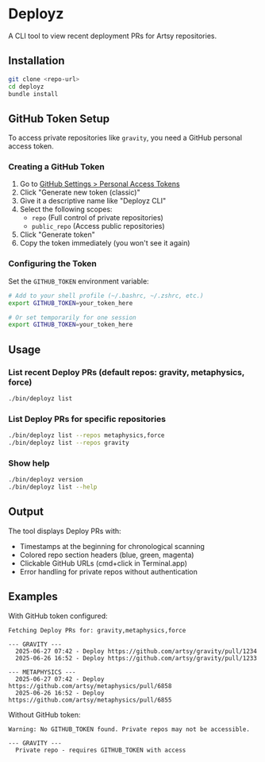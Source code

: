 # Deployz

A CLI tool to view recent deployment PRs for Artsy repositories.

## Installation

```bash
git clone <repo-url>
cd deployz
bundle install
```

## GitHub Token Setup

To access private repositories like `gravity`, you need a GitHub personal access token.

### Creating a GitHub Token

1. Go to [GitHub Settings > Personal Access Tokens](https://github.com/settings/tokens)
2. Click "Generate new token (classic)"
3. Give it a descriptive name like "Deployz CLI"
4. Select the following scopes:
   - `repo` (Full control of private repositories)
   - `public_repo` (Access public repositories)
5. Click "Generate token"
6. Copy the token immediately (you won't see it again)

### Configuring the Token

Set the `GITHUB_TOKEN` environment variable:

```bash
# Add to your shell profile (~/.bashrc, ~/.zshrc, etc.)
export GITHUB_TOKEN=your_token_here

# Or set temporarily for one session
export GITHUB_TOKEN=your_token_here
```

## Usage

### List recent Deploy PRs (default repos: gravity, metaphysics, force)

```bash
./bin/deployz list
```

### List Deploy PRs for specific repositories

```bash
./bin/deployz list --repos metaphysics,force
./bin/deployz list --repos gravity
```

### Show help

```bash
./bin/deployz version
./bin/deployz list --help
```

## Output

The tool displays Deploy PRs with:

- Timestamps at the beginning for chronological scanning
- Colored repo section headers (blue, green, magenta)
- Clickable GitHub URLs (cmd+click in Terminal.app)
- Error handling for private repos without authentication

## Examples

With GitHub token configured:

```
Fetching Deploy PRs for: gravity,metaphysics,force

--- GRAVITY ---
  2025-06-27 07:42 - Deploy https://github.com/artsy/gravity/pull/1234
  2025-06-26 16:52 - Deploy https://github.com/artsy/gravity/pull/1233

--- METAPHYSICS ---
  2025-06-27 07:42 - Deploy https://github.com/artsy/metaphysics/pull/6858
  2025-06-26 16:52 - Deploy https://github.com/artsy/metaphysics/pull/6855
```

Without GitHub token:

```
Warning: No GITHUB_TOKEN found. Private repos may not be accessible.

--- GRAVITY ---
  Private repo - requires GITHUB_TOKEN with access
```
